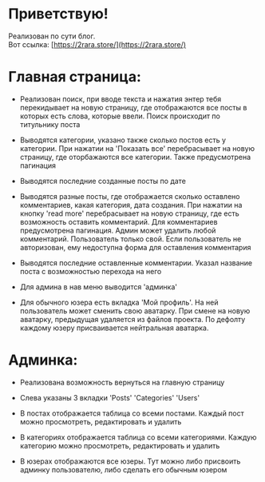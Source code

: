 # Приветствую!

Реализован по сути блог.  
Вот ссылка: [https://2rara.store/](https://2rara.store/)

# Главная страница:
- Реализован поиск, при вводе текста и нажатия энтер тебя перекидывает на новую страницу, где отображаются все посты в которых есть слова, которые ввели. Поиск происходит по титульнику поста

- Выводятся категории, указано также сколько постов есть у категории. При нажатии на 'Показать все' перебрасывает на новую страницу, где оторбажаются все категории. Также предусмотрена пагинация

- Выводятся последние созданные посты по дате

- Выводятся разные посты, где отображается сколько оставлено комментариев, какая категория, дата создания. При нажатии на кнопку 'read more' перебрасывает на новую страницу, где есть возможность оставить комментарий. Для комментариев предусмотрена пагинация. Админ может удалить любой комментарий. Пользователь только свой. Если пользователь не авторизован, ему недоступна форма для оставления комментария

- Выводятся последние оставленные комментарии. Указал название поста с возможностью перехода на него

- Для админа в нав меню выводится 'админка'

- Для обычного юзера есть вкладка 'Мой профиль'. На ней пользователь может сменить свою аватарку. При смене на новую аватарку, предыдущая удаляется из файлов проекта. По дефолту каждому юзеру присваивается нейтральная аватарка. 

# Админка:

- Реализована возможность вернуться на главную страницу

- Слева указаны 3 вкладки 'Posts' 'Categories' 'Users'

- В постах отображается таблица со всеми постами. Каждый пост можно просмотреть, редактировать и удалить

- В категориях отображается таблица со всеми категориями. Каждую категорию можно просмотреть, редактировать и удалить

- В юзерах отображаются все юзеры. Тут можно либо присвоить админку пользователю, либо сделать его обычным юзером
